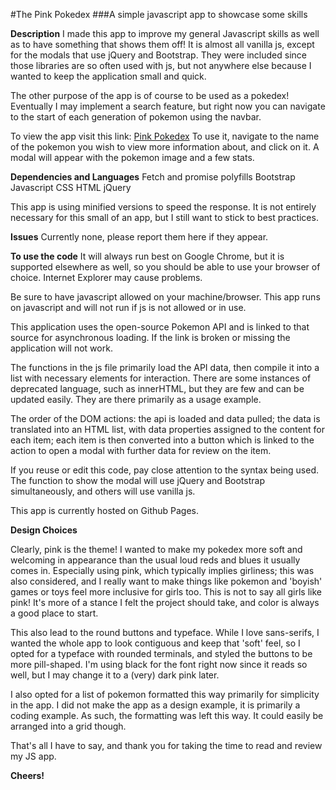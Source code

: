 #The Pink Pokedex
###A simple javascript app to showcase some skills

**Description**
I made this app to improve my general Javascript skills as well as to have something that shows them off! It is almost all vanilla js, except for the modals that use jQuery and Bootstrap. They were included since those libraries are so often used with js, but not anywhere else because I wanted to keep the application small and quick.

The other purpose of the app is of course to be used as a pokedex! Eventually I may implement a search feature, but right now you can navigate to the start of each generation of pokemon using the navbar.

To view the app visit this link: [Pink Pokedex](https://eryncraig.github.io/Pokemon-Index/)
To use it, navigate to the name of the pokemon you wish to view more information about, and click on it. A modal will appear with the pokemon image and a few stats.

 **Dependencies and Languages**
Fetch and promise polyfills
Bootstrap
Javascript
CSS
HTML
jQuery

This app is using minified versions to speed the response. It is not entirely necessary for this small of an app, but I still want to stick to best practices.

**Issues**
Currently none, please report them here if they appear.

**To use the code**
It will always run best on Google Chrome, but it is supported elsewhere as well, so you should be able to use your browser of choice. Internet Explorer may cause problems.

Be sure to have javascript allowed on your machine/browser. This app runs on javascript and will not run if js is not allowed or in use.

This application uses the open-source Pokemon API and is linked to that source for asynchronous loading. If the link is broken or missing the application will not work.

The functions in the js file primarily load the API data, then compile it into a list with necessary elements for interaction. There are some instances of deprecated language, such as innerHTML, but they are few and can be updated easily. They are there primarily as a usage example.

The order of the DOM actions: the api is loaded and data pulled; the data is translated into an HTML list, with data properties assigned to the content for each item; each item is then converted into a button which is linked to the action to open a modal with further data for review on the item.

If you reuse or edit this code, pay close attention to the syntax being used. The function to show the modal will use jQuery and Bootstrap simultaneously, and others will use vanilla js.

This app is currently hosted on Github Pages.

**Design Choices**

Clearly, pink is the theme! I wanted to make my pokedex more soft and welcoming in appearance than the usual loud reds and blues it usually comes in. Especially using pink, which typically implies girliness; this was also considered, and I really want to make things like pokemon and 'boyish' games or toys feel more inclusive for girls too. This is not to say all girls like pink! It's more of a stance I felt the project should take, and color is always a good place to start.

This also lead to the round buttons and typeface. While I love sans-serifs, I wanted the whole app to look contiguous and keep that 'soft' feel, so I opted for a typeface with rounded terminals, and styled the buttons to be more pill-shaped. I'm using black for the font right now since it reads so well, but I may change it to a (very) dark pink later.

I also opted for a list of pokemon formatted this way primarily for simplicity in the app. I did not make the app as a design example, it is primarily a coding example. As such, the formatting was left this way. It could easily be arranged into a grid though.

That's all I have to say, and thank you for taking the time to read and review my JS app.

**Cheers!**






